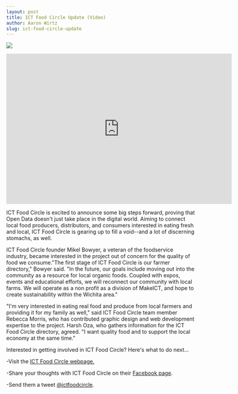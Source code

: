 ```yaml
---
layout: post
title: ICT Food Circle Update (Video)
author: Aaron Wirtz
slug: ict-food-circle-update
---
```



![](https://i.imgur.com/g09tAgm.png?1)

<iframe width="600" height="400" src="https://www.youtube.com/embed/2pBFUbOFdMk" frameborder="0" allowfullscreen></iframe>

ICT Food Circle is excited to announce some big steps forward, proving that Open Data doesn't just take place in the digital world. Aiming to connect local food producers, distributors, and consumers interested in eating fresh and local, ICT Food Circle is gearing up to fill a void--and a lot of discerning stomachs, as well. 

ICT Food Circle founder Mikel Bowyer, a veteran of the foodservice industry, became interested in the project out of concern for the quality of food we consume."The first stage of ICT Food Circle is our farmer directory," Bowyer said. "In the future, our goals include moving out into the community as a resource for local organic foods. Coupled with expos, events and educational efforts, we will reconnect our community with local farms. We will operate as a non profit as a division of MakeICT, and hope to create sustainability within the Wichita area." 

"I'm very interested in eating real food and produce from local farmers and providing it for my family as well," said ICT Food Circle team member Rebecca Morris, who has contributed graphic design and web development expertise to the project. Harsh Oza, who gathers information for the ICT Food Circle directory, agreed. "I want quality food and to support the local economy at the same time."

Interested in getting involved in ICT Food Circle? Here's what to do next... 

-Visit the [ICT Food Circle webpage.](https://www.ictfoodcircle.org)

-Share your thoughts with ICT Food Circle on their [Facebook page](https://www.facebook.com/Ictfoodcircle?fref=ts).

-Send them a tweet [@ictfoodcircle](https://twitter.com/ictfoodcircle).
